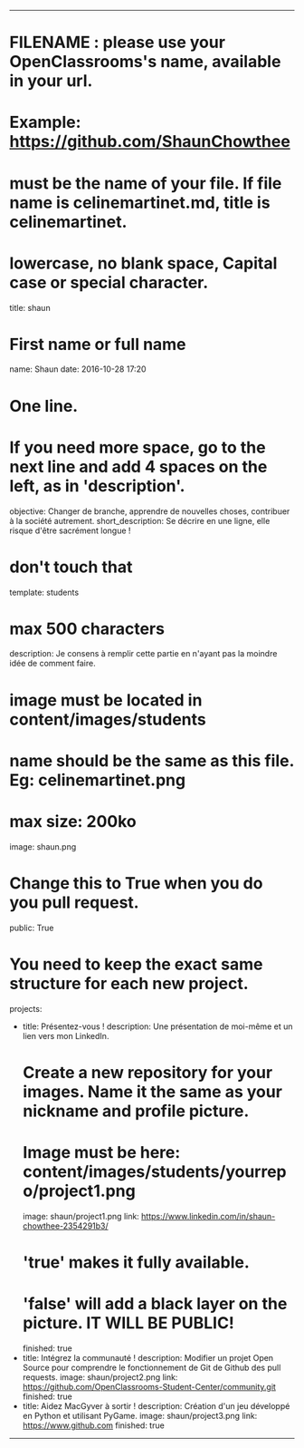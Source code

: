 ---

# FILENAME : please use your OpenClassrooms's name, available in your url.
# Example: https://github.com/ShaunChowthee
# must be the name of your file. If file name is celinemartinet.md, title is celinemartinet.
# lowercase, no blank space, Capital case or special character.
title: shaun

# First name or full name
name: Shaun
date: 2016-10-28 17:20

# One line.
# If you need more space, go to the next line and add 4 spaces on the left, as in 'description'.
objective: Changer de branche, apprendre de nouvelles choses, contribuer à la société autrement.
short_description: Se décrire en une ligne, elle risque d'être sacrément longue !

# don't touch that
template: students

# max 500 characters
description:  Je consens à remplir cette partie en n'ayant pas la moindre idée de comment faire.

# image must be located in content/images/students
# name should be the same as this file. Eg: celinemartinet.png
# max size: 200ko
image: shaun.png

# Change this to True when you do you pull request.
public: True

# You need to keep the exact same structure for each new project.
projects:
  - title: Présentez-vous !
    description: Une présentation de moi-même et un lien vers mon LinkedIn.
    # Create a new repository for your images. Name it the same as your nickname and profile picture.
    # Image must be here: content/images/students/yourrepo/project1.png
    image: shaun/project1.png
    link: https://www.linkedin.com/in/shaun-chowthee-2354291b3/
    # 'true' makes it fully available.
    # 'false' will add a black layer on the picture. IT WILL BE PUBLIC!
    finished: true
  - title: Intégrez la communauté !
    description: Modifier un projet Open Source pour comprendre le fonctionnement de Git de Github des pull requests. 
    image: shaun/project2.png
    link: https://github.com/OpenClassrooms-Student-Center/community.git
    finished: true
  - title: Aidez MacGyver à sortir !
    description: Création d'un jeu développé en Python et utilisant PyGame.
    image: shaun/project3.png
    link: https://www.github.com
    finished: true
---